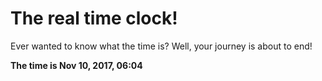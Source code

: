 # The real time clock!

Ever wanted to know what the time is? Well, your journey is about to end!

**The time is Nov 10, 2017, 06:04**